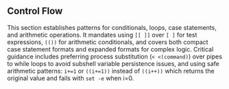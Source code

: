 ## Control Flow

This section establishes patterns for conditionals, loops, case statements, and arithmetic operations. It mandates using `[[ ]]` over `[ ]` for test expressions, `(())` for arithmetic conditionals, and covers both compact case statement formats and expanded formats for complex logic. Critical guidance includes preferring process substitution (`< <(command)`) over pipes to while loops to avoid subshell variable persistence issues, and using safe arithmetic patterns: `i+=1` or `((i+=1))` instead of `((i++))` which returns the original value and fails with `set -e` when i=0.
